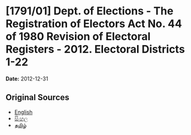 # [1791/01] Dept. of Elections - The Registration of Electors Act No. 44 of 1980 Revision of Electoral Registers - 2012. Electoral Districts 1-22

**Date:** 2012-12-31

## Original Sources

- [English](https://documents.gov.lk/view/extra-gazettes/2012/12/1791-01_E.pdf)
- [සිංහල](https://documents.gov.lk/view/extra-gazettes/2012/12/1791-01_S.pdf)
- [தமிழ்](https://documents.gov.lk/view/extra-gazettes/2012/12/1791-01_T.pdf)
